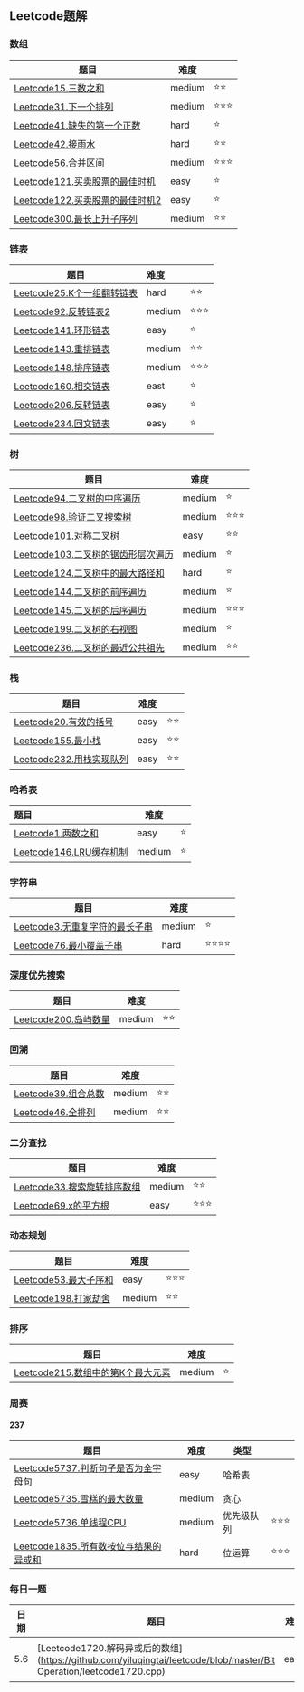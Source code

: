## Leetcode题解

### 数组

| 题目                                                         | 难度   |      |
| ------------------------------------------------------------ | ------ | ---- |
| [Leetcode15.三数之和](https://github.com/yiluqingtai/leetcode/blob/master/Array/leetcode15.cpp) | medium | ⭐⭐   |
| [Leetcode31.下一个排列](https://github.com/yiluqingtai/leetcode/blob/master/Array/leetcode31.cpp) | medium | ⭐⭐⭐  |
| [Leetcode41.缺失的第一个正数](https://github.com/yiluqingtai/leetcode/blob/master/Array/leetcode41.cpp) | hard   | ⭐    |
| [Leetcode42.接雨水](https://github.com/yiluqingtai/leetcode/tree/master/Array/leetcode42) | hard   | ⭐⭐   |
| [Leetcode56.合并区间](https://github.com/yiluqingtai/leetcode/blob/master/Array/leetcode56.cpp) | medium | ⭐⭐⭐  |
| [Leetcode121.买卖股票的最佳时机](https://github.com/yiluqingtai/leetcode/blob/master/Array/leetcode121.cpp) | easy   | ⭐    |
| [Leetcode122.买卖股票的最佳时机2](https://github.com/yiluqingtai/leetcode/blob/master/Array/leetcode122.cpp) | easy   | ⭐    |
| [Leetcode300.最长上升子序列](https://github.com/yiluqingtai/leetcode/blob/master/Array/leetcode300.cpp) | medium | ⭐⭐   |

### 链表

| 题目                                                         | 难度   |      |
| ------------------------------------------------------------ | :----- | ---- |
| [Leetcode25.K个一组翻转链表](https://github.com/yiluqingtai/leetcode/blob/master/List/leetcode25.cpp) | hard   | ⭐⭐   |
| [Leetcode92.反转链表2](https://github.com/yiluqingtai/leetcode/blob/master/List/leetcode92.cpp) | medium | ⭐⭐⭐  |
| [Leetcode141.环形链表](https://github.com/yiluqingtai/leetcode/blob/master/List/leetcode141.cpp) | easy   | ⭐    |
| [Leetcode143.重排链表](https://github.com/yiluqingtai/leetcode/blob/master/List/leetcode143.cpp) | medium | ⭐⭐   |
| [Leetcode148.排序链表](https://github.com/yiluqingtai/leetcode/blob/master/List/leetcode148.cpp) | medium | ⭐⭐⭐  |
| [Leetcode160.相交链表](https://github.com/yiluqingtai/leetcode/blob/master/List/leetcode160.cpp) | east   | ⭐    |
| [Leetcode206.反转链表](https://github.com/yiluqingtai/leetcode/tree/master/List/leetcode206) | easy   | ⭐    |
| [Leetcode234.回文链表](https://github.com/yiluqingtai/leetcode/blob/master/List/leetcode234.cpp) | easy   | ⭐    |

### 树

| 题目                                                         | 难度   |      |
| ------------------------------------------------------------ | ------ | ---- |
| [Leetcode94.二叉树的中序遍历](https://github.com/yiluqingtai/leetcode/blob/master/Tree/leetcode94.cpp) | medium | ⭐    |
| [Leetcode98.验证二叉搜索树](https://github.com/yiluqingtai/leetcode/blob/master/Tree/leetcode98.cpp) | medium | ⭐⭐⭐  |
| [Leetcode101.对称二叉树](https://github.com/yiluqingtai/leetcode/blob/master/Tree/leetcode101.cpp) | easy   | ⭐⭐   |
| [Leetcode103.二叉树的锯齿形层次遍历](https://github.com/yiluqingtai/leetcode/blob/master/Tree/leetcode103.cpp) | medium | ⭐    |
| [Leetcode124.二叉树中的最大路径和](https://github.com/yiluqingtai/leetcode/blob/master/Tree/leetcode124.cpp) | hard   | ⭐    |
| [Leetcode144.二叉树的前序遍历](https://github.com/yiluqingtai/leetcode/blob/master/Tree/leetcode144.cpp) | medium | ⭐    |
| [Leetcode145.二叉树的后序遍历](https://github.com/yiluqingtai/leetcode/blob/master/Tree/leetcode145.cpp) | medium | ⭐⭐⭐  |
| [Leetcode199.二叉树的右视图](https://github.com/yiluqingtai/leetcode/blob/master/Tree/leetcode199.cpp) | medium | ⭐    |
| [Leetcode236.二叉树的最近公共祖先](https://github.com/yiluqingtai/leetcode/blob/master/Tree/leetcode236.cpp) | medium | ⭐⭐   |

### 栈

| 题目                                                         | 难度 |      |
| ------------------------------------------------------------ | ---- | ---- |
| [Leetcode20.有效的括号](https://github.com/yiluqingtai/leetcode/blob/master/Stack/leetcode20.cpp) | easy | ⭐⭐   |
| [Leetcode155.最小栈](https://github.com/yiluqingtai/leetcode/tree/master/Stack) | easy | ⭐⭐   |
| [Leetcode232.用栈实现队列](https://github.com/yiluqingtai/leetcode/blob/master/Stack/leetcode232.cpp) | easy | ⭐⭐   |

### 哈希表

| 题目                                                         | 难度   |      |
| :----------------------------------------------------------- | ------ | ---- |
| [Leetcode1.两数之和](https://github.com/yiluqingtai/leetcode/blob/master/Hash%20Table/leetcode1.cpp) | easy   | ⭐    |
| [Leetcode146.LRU缓存机制](https://github.com/yiluqingtai/leetcode/blob/master/Hash%20Table/leetcode146.cpp) | medium | ⭐    |

### 字符串

| 题目                                                         | 难度   |      |
| ------------------------------------------------------------ | ------ | ---- |
| [Leetcode3.无重复字符的最长子串](https://github.com/yiluqingtai/leetcode/blob/master/String/Leetcode3.cpp) | medium | ⭐    |
| [Leetcode76.最小覆盖子串](https://github.com/yiluqingtai/leetcode/blob/master/String/Leetcode176.cpp) | hard   | ⭐⭐⭐⭐ |

### 深度优先搜索

| 题目                                                         | 难度   |      |
| ------------------------------------------------------------ | ------ | ---- |
| [Leetcode200.岛屿数量](https://github.com/yiluqingtai/leetcode/blob/master/DFS/leetcode200.cpp) | medium | ⭐⭐   |

### 回溯

| 题目                                                         | 难度   |      |
| ------------------------------------------------------------ | ------ | ---- |
| [Leetcode39.组合总数](https://github.com/yiluqingtai/leetcode/blob/master/Backtrace/leetcode39.cpp) | medium | ⭐⭐   |
| [Leetcode46.全排列](https://github.com/yiluqingtai/leetcode/blob/master/Backtrace/leetcode46.cpp) | medium | ⭐⭐   |

### 二分查找

| 题目                                                         | 难度   |      |
| ------------------------------------------------------------ | ------ | ---- |
| [Leetcode33.搜索旋转排序数组](https://github.com/yiluqingtai/leetcode/blob/master/Binary%20Search/leetcode33.cpp) | medium | ⭐⭐   |
| [Leetcode69.x的平方根](https://github.com/yiluqingtai/leetcode/blob/master/Binary%20Search/leetcode69.cpp) | easy   | ⭐⭐⭐  |

### 动态规划

| 题目                                                         | 难度   |      |
| ------------------------------------------------------------ | ------ | ---- |
| [Leetcode53.最大子序和](https://github.com/yiluqingtai/leetcode/tree/master/DP/leetcode53) | easy   | ⭐⭐⭐  |
| [Leetcode198.打家劫舍](https://github.com/yiluqingtai/leetcode/tree/master/DP/leetcode198) | medium | ⭐⭐   |

### 排序

| 题目                                                         | 难度   |      |
| ------------------------------------------------------------ | ------ | ---- |
| [Leetcode215.数组中的第K个最大元素](https://github.com/yiluqingtai/leetcode/tree/master/Sort/leetcode215) | medium | ⭐    |



### 周赛

#### 237

| 题目                                                         | 难度   | 类型       |      |
| ------------------------------------------------------------ | ------ | ---------- | ---- |
| [Leetcode5737.判断句子是否为全字母句](https://github.com/yiluqingtai/leetcode/blob/master/Contest/237/leetcode5737.cpp) | easy   | 哈希表     |      |
| [Leetcode5735.雪糕的最大数量](https://github.com/yiluqingtai/leetcode/blob/master/Contest/237/leetcode5735.cpp) | medium | 贪心       |      |
| [Leetcode5736.单线程CPU](https://github.com/yiluqingtai/leetcode/blob/master/Contest/237/leetcode5736.cpp) | medium | 优先级队列 | ⭐⭐⭐  |
| [Leetcode1835.所有数按位与结果的异或和](https://github.com/yiluqingtai/leetcode/tree/master/Contest/237/leetcode1835) | hard   | 位运算     | ⭐⭐⭐  |

### 每日一题

| 日期 | 题目                                                         | 难度 | 类型   |      |
| ---- | ------------------------------------------------------------ | ---- | ------ | ---- |
| 5.6  | [Leetcode1720.解码异或后的数组](https://github.com/yiluqingtai/leetcode/blob/master/Bit Operation/leetcode1720.cpp) | easy | 位运算 | ⭐    |

